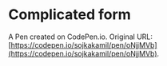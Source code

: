 # Complicated form

A Pen created on CodePen.io. Original URL: [https://codepen.io/sojkakamil/pen/oNjjMVb](https://codepen.io/sojkakamil/pen/oNjjMVb).


